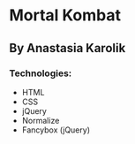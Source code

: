 # Mortal Kombat
## By Anastasia Karolik
### Technologies:
- HTML
- CSS
- jQuery
- Normalize
- Fancybox (jQuery)
